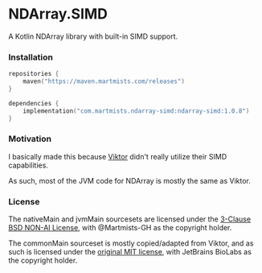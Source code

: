 # NDArray.SIMD

A Kotlin NDArray library with built-in SIMD support.

### Installation

```kotlin
repositories {
    maven("https://maven.martmists.com/releases")
}

dependencies {
    implementation("com.martmists.ndarray-simd:ndarray-simd:1.0.8")
}
```

### Motivation

I basically made this because [Viktor](https://github.com/JetBrains-Research/viktor) didn't really utilize their SIMD capabilities.

As such, most of the JVM code for NDArray is mostly the same as Viktor.

### License

The nativeMain and jvmMain sourcesets are licensed under the [3-Clause BSD NON-AI License](https://github.com/non-ai-licenses/non-ai-licenses/blob/main/NON-AI-BSD3), with @Martmists-GH as the copyright holder.

The commonMain sourceset is mostly copied/adapted from Viktor, and as such is licensed under the [original MIT license](https://github.com/JetBrains-Research/viktor/blob/master/LICENSE), with JetBrains BioLabs as the copyright holder.
